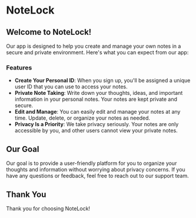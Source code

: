 # NoteLock

## Welcome to NoteLock!

Our app is designed to help you create and manage your own notes in a secure and private environment. Here's what you can expect from our app:

### Features

- **Create Your Personal ID**: When you sign up, you'll be assigned a unique user ID that you can use to access your notes.
- **Private Note Taking**: Write down your thoughts, ideas, and important information in your personal notes. Your notes are kept private and secure.
- **Edit and Manage**: You can easily edit and manage your notes at any time. Update, delete, or organize your notes as needed.
- **Privacy Is a Priority**: We take privacy seriously. Your notes are only accessible by you, and other users cannot view your private notes.

## Our Goal

Our goal is to provide a user-friendly platform for you to organize your thoughts and information without worrying about privacy concerns. If you have any questions or feedback, feel free to reach out to our support team.

## Thank You

Thank you for choosing NoteLock!
